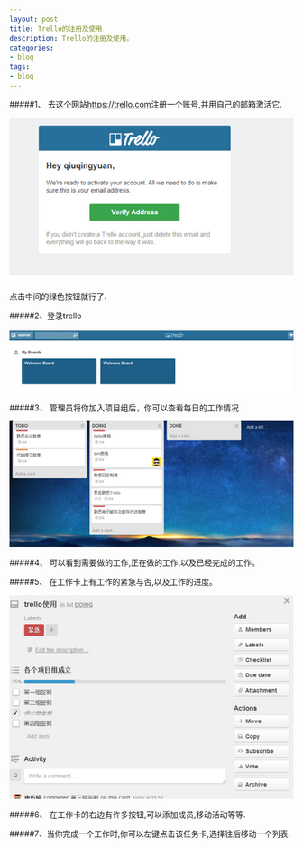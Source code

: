 ```yaml
---
layout: post
title: Trello的注册及使用
description: Trello的注册及使用。
categories:
- blog
tags:
- blog
---
```




#####1、 去这个网站<https://trello.com>注册一个账号,并用自己的邮箱激活它.

![1](/image\20140820\4.1.jpg)

点击中间的绿色按钮就行了.

#####2、登录trello

![2](/image\20140820\4.2.jpg)

#####3、 管理员将你加入项目组后，你可以查看每日的工作情况

![3](/image\20140820\4.3.jpg)

#####4、 可以看到需要做的工作,正在做的工作,以及已经完成的工作。

#####5、 在工作卡上有工作的紧急与否,以及工作的进度。

![4](/image\20140820\4.4.jpg)

#####6、 在工作卡的右边有许多按钮,可以添加成员,移动活动等等.

#####7、当你完成一个工作时,你可以左键点击该任务卡,选择往后移动一个列表.
